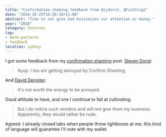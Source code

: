 ```yaml
---
title: "Confirmation shaming feedback from @sjdorst, @FiatSlug1"
date: "2018-10-25T16:38:18+11:00"
abstract: "Time to not give bad businesses our attention or money."
year: "2018"
category: Internet
tag:
- dark-patterns
- feedback
location: sydney
---
```

I got some feedback from my [confirmation shaming] post. [Steven Dorst]\:

> Ayup. I too am getting annoyed by Confirm Shaming. 

And [David Demster]\:

> It's not worth the energy to be annoyed.

Good attitude to have, and one I continue to fail at cultivating.

> But I do notice such vendors and will not give them my business. Apparently, they would rather be rude.

Agreed. I already closed tabs when people throw lightboxes at me; this kind of language will guarantee I'll vote with my wallet.

[confirmation shaming]: https://rubenerd.com/confirm-shaming/
[Steven Dorst]: https://twitter.com/sjdorst/status/1054746756565487616
[David Demster]: https://twitter.com/FiatSlug1/status/1054762328544014336

